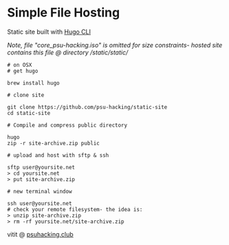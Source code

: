 # Simple File Hosting

Static site built with [Hugo CLI](https://gohugo.io/getting-started/quick-start/)

*Note, file "core_psu-hacking.iso" is omitted for size constraints-
hosted site contains this file @ directory /static/static/*
```
# on OSX
# get hugo

brew install hugo

# clone site

git clone https://github.com/psu-hacking/static-site
cd static-site

# Compile and compress public directory

hugo
zip -r site-archive.zip public

# upload and host with sftp & ssh

sftp user@yoursite.net
> cd yoursite.net
> put site-archive.zip

# new terminal window

ssh user@yoursite.net
# check your remote filesystem- the idea is:
> unzip site-archive.zip
> rm -rf yoursite.net/site-archive.zip
```

vitit @ [psuhacking.club]()
